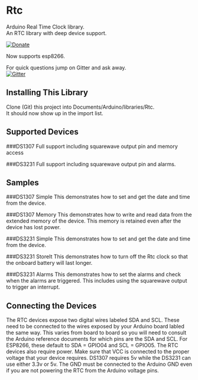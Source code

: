 # Rtc

Arduino Real Time Clock library.  
An RTC library with deep device support.

[![Donate](http://img.shields.io/paypal/donate.png?color=yellow)](https://www.paypal.com/cgi-bin/webscr?cmd=_s-xclick&hosted_button_id=6AA97KE54UJR4)

Now supports esp8266.

For quick questions jump on Gitter and ask away.  
[![Gitter](https://badges.gitter.im/Join%20Chat.svg)](https://gitter.im/Makuna/Rtc?utm_source=badge&utm_medium=badge&utm_campaign=pr-badge)

## Installing This Library

Clone (Git) this project into Documents/Arduino/libraries/Rtc.  
It should now show up in the import list.

## Supported Devices
###DS1307
Full support including squarewave output pin and memory access

###DS3231 
Full support including squarewave output pin and alarms.

## Samples
###DS1307 Simple
This demonstrates how to set and get the date and time from the device.

###DS1307 Memory
This demonstrates how to write and read data from the extended memory of the device.  This memory is retained even after the device has lost power.

###DS3231 Simple
This demonstrates how to set and get the date and time from the device.

###DS3231 StoreIt
This demonstrates how to turn off the Rtc clock so that the onboard battery will last longer.

###DS3231 Alarms
This demonstrates how to set the alarms and check when the alarms are triggered.  This includes using the squarewave output to trigger an interrupt.

## Connecting the Devices
The RTC devices expose two digital wires labeled SDA and SCL.  These need to be connected to the wires exposed by your Arduino board labled the same way.  This varies from board to board so you will need to consult the Arduino reference documents for which pins are the SDA and SCL.
For ESP8266, these default to SDA = GPIO04 and SCL = GPIO05.
The RTC devices also require power.  Make sure that VCC is connected to the proper voltage that your device requires.  DS1307 requires 5v while the DS3231 can use either 3.3v or 5v.  The GND must be connected to the Arduino GND even if you are not powering the RTC from the Arduino voltage pins.
